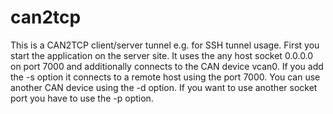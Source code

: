# can2tcp
This is a CAN2TCP client/server tunnel e.g. for SSH tunnel usage. First you
start the application on the server site. It uses the any host socket
0.0.0.0 on port 7000 and additionally connects to the CAN device vcan0. If
you add the -s option it connects to a remote host using the port 7000. You
can use another CAN device using the -d option. If you want to use another
socket port you have to use the -p option.

